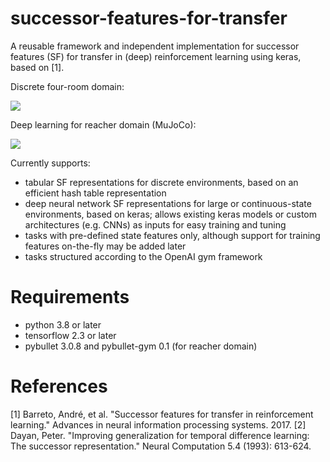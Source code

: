 # successor-features-for-transfer
A reusable framework and independent implementation for successor features (SF) for transfer in (deep) reinforcement learning using keras, based on [1].

Discrete four-room domain:

![](https://github.com/mike-gimelfarb/successor-features-for-transfer/blob/main/source/figures/sfql_return.png)

Deep learning for reacher domain (MuJoCo):

![](https://github.com/mike-gimelfarb/successor-features-for-transfer/blob/main/source/figures/sfdqn_return.png)

Currently supports:
- tabular SF representations for discrete environments, based on an efficient hash table representation
- deep neural network SF representations for large or continuous-state environments, based on keras; allows existing keras models or custom architectures (e.g. CNNs) as inputs for easy training and tuning
- tasks with pre-defined state features only, although support for training features on-the-fly may be added later
- tasks structured according to the OpenAI gym framework

# Requirements
- python 3.8 or later
- tensorflow 2.3 or later
- pybullet 3.0.8 and pybullet-gym 0.1 (for reacher domain)

# References
[1] Barreto, André, et al. "Successor features for transfer in reinforcement learning." Advances in neural information processing systems. 2017.
[2] Dayan, Peter. "Improving generalization for temporal difference learning: The successor representation." Neural Computation 5.4 (1993): 613-624.
